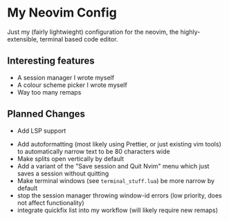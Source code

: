 # My Neovim Config

Just my (fairly lightwieght) configuration for the neovim, the
highly-extensible, terminal based code editor.

## Interesting features
- A session manager I wrote myself
- A colour scheme picker I wrote myself
- Way too many remaps


## Planned Changes
 - Add LSP support
 <!-- - Fix issue with Drex and loading of session files (now partially fixed;
	this is not an issue now, however the solution is quite hacky and probably
	quite fragile) -->
 - Add autoformatting (most likely using Prettier, or just existing vim tools)
	to automatically narrow text to be 80 characters wide
 - Make splits open vertically by default
 - Add a variant of the "Save session and Quit Nvim" menu which just saves a
 session without quitting
 - Make terminal windows (see `terminal_stuff.lua`) be more narrow by default
 - stop the session manager throwing window-id errors (low priority, does not
	affect functionality)
 - integrate quickfix list into my workflow (will likely require new remaps)
